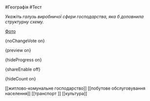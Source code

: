 #Географія #Тест

*Укажіть галузь виробничої сфери господарства, яка б доповнила структурну схему.*

[Фото](https://zno.osvita.ua//doc/images/znotest/27/2757/geo-prob-2013_32_2757.jpg)

{noChangeVote on}

{preview on}

{hideProgress on}

{shareEnable off}

{hideCount on}

[[житлово-комунальне господарство]]
[[побутове обслуговування населення]]
[[транспорт ]]
[[культура]]
